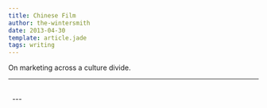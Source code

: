 ```yaml
---
title: Chinese Film
author: the-wintersmith
date: 2013-04-30
template: article.jade
tags: writing
---
```


On marketing across a culture divide.

---

<div class="pdfEmbed" id="lettertochinesefilmbureau"></div><br>
&nbsp;
---